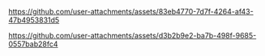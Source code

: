 


https://github.com/user-attachments/assets/83eb4770-7d7f-4264-af43-47b4953831d5



https://github.com/user-attachments/assets/d3b2b9e2-ba7b-498f-9685-0557bab28fc4

